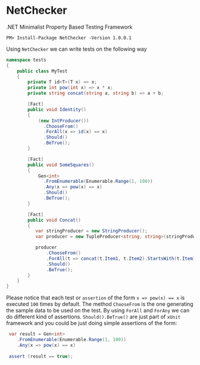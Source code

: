 # NetChecker
.NET Minimalist Property Based Testing Framework

```
PM> Install-Package NetChecker -Version 1.0.0.1
```

Using  `NetChecker` we can write tests on the following way

```csharp
namespace tests
{
    public class MyTest
    {
        private T id<T>(T x) => x;
        private int pow(int x) => x * x;
        private string concat(string a, string b) => a + b; 

        [Fact]
        public void Identity()
        {
            (new IntProducer())
              .ChooseFrom()
              .ForAll(x => id(x) == x)
              .Should()
              .BeTrue();
        }

        [Fact]
        public void SomeSquares()
        {
            Gen<int>
              .FromEnumerable(Enumerable.Range(1, 100))
              .Any(x => pow(x) == x)
              .Should()
              .BeTrue();
        }

        [Fact]
        public void Concat()
        {
           var stringProducer = new StringProducer(); 
           var producer = new TupleProducer<string, string>(stringProducer, stringProducer);

           producer
               .ChooseFrom()
               .ForAll(t => concat(t.Item1, t.Item2).StartsWith(t.Item1) && concat(t.Item1, t.Item2).EndsWith(t.Item2))
               .Should()
               .BeTrue();
        } 
    }
}
```

Please notice that each test or `assertion` of the form `x => pow(x) == x` is executed `100` times by default. The method `ChooseFrom` is the one generating the sample data to be used on the test. By using `ForAll` and `ForAny` we can do different kind of assertions. `Should().BeTrue()` are just part of `xUnit` framework and you could be just doing simple assertions of the form:

```csharp
 var result = Gen<int>
    .FromEnumerable(Enumerable.Range(1, 100))
    .Any(x => pow(x) == x)
   
 assert (result == true);
```
